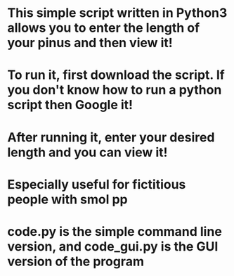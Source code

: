 # This simple script written in Python3 allows you to enter the length of your pinus and then view it!
# To run it, first download the script. If you don't know how to run a python script then Google it!
# After running it, enter your desired length and you can view it!
# Especially useful for fictitious people with smol pp
# code.py is the simple command line version, and code_gui.py is the GUI version of the program
